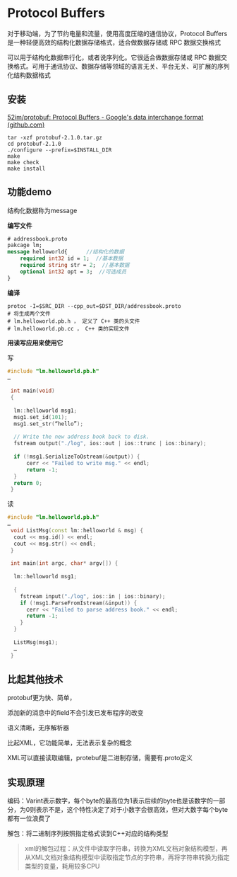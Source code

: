 # Protocol Buffers 

对于移动端，为了节约电量和流量，使用高度压缩的通信协议，Protocol Buffers 是一种轻便高效的结构化数据存储格式，适合做数据存储或 RPC 数据交换格式

可以用于结构化数据串行化，或者说序列化。它很适合做数据存储或 RPC 数据交换格式。可用于通讯协议、数据存储等领域的语言无关、平台无关、可扩展的序列化结构数据格式

## 安装

[52im/protobuf: Protocol Buffers - Google's data interchange format (github.com)](https://github.com/52im/protobuf)

```shell
tar -xzf protobuf-2.1.0.tar.gz
cd protobuf-2.1.0
./configure --prefix=$INSTALL_DIR
make
make check
make install
```



## 功能demo

结构化数据称为message

**编写文件**

```protobuf
# addressbook.proto
pakcage lm;
message helloworld{      //结构化的数据
	required int32 id = 1;  //基本数据
	required string str = 2;  //基本数据
	optional int32 opt = 3;  //可选成员
}
```

**编译**

```shell
protoc -I=$SRC_DIR --cpp_out=$DST_DIR/addressbook.proto
# 将生成两个文件
# lm.helloworld.pb.h ， 定义了 C++ 类的头文件
# lm.helloworld.pb.cc ， C++ 类的实现文件

```

**用读写应用来使用它**

写

```cpp
#include "lm.helloworld.pb.h"
…
 
 int main(void)
 {
   
  lm::helloworld msg1;
  msg1.set_id(101);
  msg1.set_str(“hello”);
     
  // Write the new address book back to disk.
  fstream output("./log", ios::out | ios::trunc | ios::binary);
         
  if (!msg1.SerializeToOstream(&output)) {
      cerr << "Failed to write msg." << endl;
      return -1;
  }        
  return 0;
 }
```

读

```cpp
#include "lm.helloworld.pb.h"
…
 void ListMsg(const lm::helloworld & msg) {
  cout << msg.id() << endl;
  cout << msg.str() << endl;
 }
  
 int main(int argc, char* argv[]) {
 
  lm::helloworld msg1;
  
  {
    fstream input("./log", ios::in | ios::binary);
    if (!msg1.ParseFromIstream(&input)) {
      cerr << "Failed to parse address book." << endl;
      return -1;
    }
  }
  
  ListMsg(msg1);
  …
 }
```

## 比起其他技术

protobuf更为快、简单，

添加新的消息中的field不会引发已发布程序的改变

语义清晰，无序解析器

比起XML，它功能简单，无法表示复杂的概念

XML可以直接读取编辑，protebuf是二进制存储，需要有.proto定义

## 实现原理

编码：Varint表示数字，每个byte的最高位为1表示后续的byte也是该数字的一部分，为0则表示不是，这个特性决定了对于小数字会很高效，但对大数字每个byte都有一位浪费了

解包：将二进制序列按照指定格式读到C++对应的结构类型

> xml的解包过程：从文件中读取字符串，转换为XML文档对象结构模型，再从XML文档对象结构模型中读取指定节点的字符串，再将字符串转换为指定类型的变量，耗用较多CPU